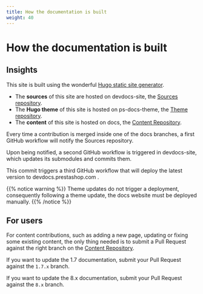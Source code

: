 ```yaml
---
title: How the documentation is built
weight: 40
---
```


# How the documentation is built

## Insights

This site is built using the wonderful [Hugo static site generator](https://gohugo.io/).

- The **sources** of this site are hosted on devdocs-site, the [Sources repository](https://github.com/PrestaShop/devdocs-site/).
- The **Hugo theme** of this site is hosted on ps-docs-theme, the [Theme repository](https://github.com/PrestaShop/ps-docs-theme/).
- The **content** of this site is hosted on docs, the [Content Repository](https://github.com/PrestaShop/docs).

Every time a contribution is merged inside one of the docs branches, a first GitHub workflow will notify the Sources repository.

Upon being notified, a second GitHub workflow is triggered in devdocs-site, which updates its submodules and commits them.

This commit triggers a third GitHub workflow that will deploy the latest version to devdocs.prestashop.com .

{{% notice warning %}}
Theme updates do not trigger a deployment, consequently following a theme update, the docs website must be deployed manually.
{{% /notice %}}

## For users

For content contributions, such as adding a new page, updating or fixing some existing content, the only thing needed is to submit a Pull Request against the right branch on the [Content Repository](https://github.com/PrestaShop/docs).

If you want to update the 1.7 documentation, submit your Pull Request against the `1.7.x` branch.

If you want to update the 8.x documentation, submit your Pull Request against the `8.x` branch.
